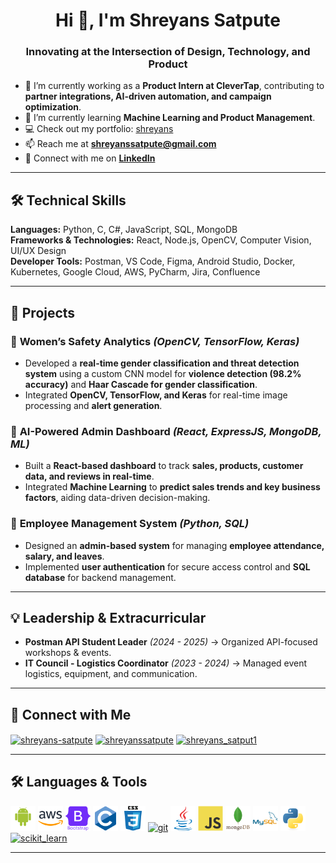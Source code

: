 <h1 align="center">Hi 👋, I'm Shreyans Satpute</h1>
<h3 align="center">Innovating at the Intersection of Design, Technology, and Product</h3>


- 🔭 I’m currently working as a **Product Intern at CleverTap**, contributing to **partner integrations, AI-driven automation, and campaign optimization**.  
- 🌱 I’m currently learning **Machine Learning and Product Management**.  
- 💻 Check out my portfolio: [shreyans](https://shreyansportfolio.framer.website)
- 📫 Reach me at **shreyanssatpute@gmail.com**  
- 📄 Connect with me on **[LinkedIn](https://www.linkedin.com/in/shreyans-satpute-739b16246/)**  

---

## 🛠️ Technical Skills  

**Languages:** Python, C, C#, JavaScript, SQL, MongoDB  
**Frameworks & Technologies:** React, Node.js, OpenCV, Computer Vision, UI/UX Design  
**Developer Tools:** Postman, VS Code, Figma, Android Studio, Docker, Kubernetes, Google Cloud, AWS, PyCharm, Jira, Confluence  

---

## 🚀 Projects  

### 🔹 **Women’s Safety Analytics** *(OpenCV, TensorFlow, Keras)*  
- Developed a **real-time gender classification and threat detection system** using a custom CNN model for **violence detection (98.2% accuracy)** and **Haar Cascade for gender classification**.  
- Integrated **OpenCV, TensorFlow, and Keras** for real-time image processing and **alert generation**.  

### 🔹 **AI-Powered Admin Dashboard** *(React, ExpressJS, MongoDB, ML)*  
- Built a **React-based dashboard** to track **sales, products, customer data, and reviews in real-time**.  
- Integrated **Machine Learning** to **predict sales trends and key business factors**, aiding data-driven decision-making.  

### 🔹 **Employee Management System** *(Python, SQL)*  
- Designed an **admin-based system** for managing **employee attendance, salary, and leaves**.  
- Implemented **user authentication** for secure access control and **SQL database** for backend management.  

---

## 💡 Leadership & Extracurricular  

- **Postman API Student Leader** *(2024 - 2025)* → Organized API-focused workshops & events.  
- **IT Council - Logistics Coordinator** *(2023 - 2024)* → Managed event logistics, equipment, and communication.  

---

## 🔗 Connect with Me  

<p align="left">
<a href="https://www.linkedin.com/in/shreyans-satpute-739b16246" target="blank"><img align="center" src="https://raw.githubusercontent.com/rahuldkjain/github-profile-readme-generator/master/src/images/icons/Social/linked-in-alt.svg" alt="shreyans-satpute" height="30" width="40" /></a>
<a href="https://github.com/shreyanssatpute" target="blank"><img align="center" src="https://raw.githubusercontent.com/rahuldkjain/github-profile-readme-generator/master/src/images/icons/Social/github.svg" alt="shreyanssatpute" height="30" width="40" /></a>
<a href="https://www.hackerrank.com/shreyans_satput1" target="blank"><img align="center" src="https://raw.githubusercontent.com/rahuldkjain/github-profile-readme-generator/master/src/images/icons/Social/hackerrank.svg" alt="shreyans_satput1" height="30" width="40" /></a>
</p>

---

## 🛠️ Languages & Tools  

<p align="left">
  <a href="https://developer.android.com" target="_blank"><img src="https://raw.githubusercontent.com/devicons/devicon/master/icons/android/android-original-wordmark.svg" alt="android" width="40" height="40"/></a>
  <a href="https://aws.amazon.com" target="_blank"><img src="https://raw.githubusercontent.com/devicons/devicon/master/icons/amazonwebservices/amazonwebservices-original-wordmark.svg" alt="aws" width="40" height="40"/></a>
  <a href="https://getbootstrap.com" target="_blank"><img src="https://raw.githubusercontent.com/devicons/devicon/master/icons/bootstrap/bootstrap-plain-wordmark.svg" alt="bootstrap" width="40" height="40"/></a>
  <a href="https://www.cprogramming.com/" target="_blank"><img src="https://raw.githubusercontent.com/devicons/devicon/master/icons/c/c-original.svg" alt="c" width="40" height="40"/></a>
  <a href="https://www.w3schools.com/css/" target="_blank"><img src="https://raw.githubusercontent.com/devicons/devicon/master/icons/css3/css3-original-wordmark.svg" alt="css3" width="40" height="40"/></a>
  <a href="https://git-scm.com/" target="_blank"><img src="https://www.vectorlogo.zone/logos/git-scm/git-scm-icon.svg" alt="git" width="40" height="40"/></a>
  <a href="https://www.java.com" target="_blank"><img src="https://raw.githubusercontent.com/devicons/devicon/master/icons/java/java-original.svg" alt="java" width="40" height="40"/></a>
  <a href="https://developer.mozilla.org/en-US/docs/Web/JavaScript" target="_blank"><img src="https://raw.githubusercontent.com/devicons/devicon/master/icons/javascript/javascript-original.svg" alt="javascript" width="40" height="40"/></a>
  <a href="https://www.mongodb.com/" target="_blank"><img src="https://raw.githubusercontent.com/devicons/devicon/master/icons/mongodb/mongodb-original-wordmark.svg" alt="mongodb" width="40" height="40"/></a>
  <a href="https://www.mysql.com/" target="_blank"><img src="https://raw.githubusercontent.com/devicons/devicon/master/icons/mysql/mysql-original-wordmark.svg" alt="mysql" width="40" height="40"/></a>
  <a href="https://www.python.org" target="_blank"><img src="https://raw.githubusercontent.com/devicons/devicon/master/icons/python/python-original.svg" alt="python" width="40" height="40"/></a>
  <a href="https://scikit-learn.org/" target="_blank"><img src="https://upload.wikimedia.org/wikipedia/commons/0/05/Scikit_learn_logo_small.svg" alt="scikit_learn" width="40" height="40"/></a>
</p>

---


